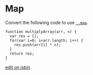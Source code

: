 
# Map

Convert the following code to use [`_.map`](http://underscorejs.org/#map).

```
function multiplyArray(arr, n) {
  var res = [];
  for(var i=0; i<arr.length; i++) {
    res.push(arr[i] * n);
  }
  return res;
}
```

[edit on jsbin](http://jsbin.com/lidecuhu/2/edit?js,console)